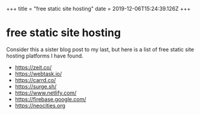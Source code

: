 +++
title = "free static site hosting"
date = 2019-12-06T15:24:39.126Z
+++
# free static site hosting

Consider this a sister blog post to my last, but here is a list of free static site hosting platforms I have found.

* https://zeit.co/
* https://webtask.io/
* https://carrd.co/
* https://surge.sh/
* https://www.netlify.com/
* https://firebase.google.com/
* https://neocities.org
